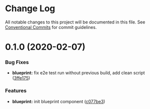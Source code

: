 # Change Log

All notable changes to this project will be documented in this file.
See [Conventional Commits](https://conventionalcommits.org) for commit guidelines.

# 0.1.0 (2020-02-07)


### Bug Fixes

* **blueprint:** fix e2e test run without previous build, add clean script ([3ffe175](https://github.com/kiwigrid/kiwi-components/commit/3ffe175765b89811df004bd48409bbde806f85e4))


### Features

* **blueprint:** init blueprint component ([c077be3](https://github.com/kiwigrid/kiwi-components/commit/c077be3e0ecfd61ab7db17f85aec62635588f015))
